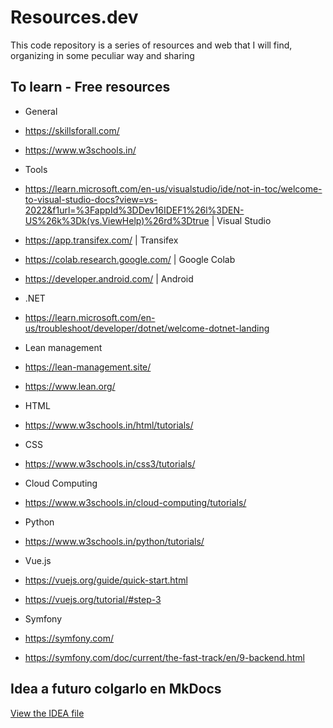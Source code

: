 # Resources.dev
This code repository is a series of resources and web that I will find, organizing in some peculiar way and sharing

## To learn - Free resources
- General
- https://skillsforall.com/
- https://www.w3schools.in/

- Tools
- https://learn.microsoft.com/en-us/visualstudio/ide/not-in-toc/welcome-to-visual-studio-docs?view=vs-2022&f1url=%3FappId%3DDev16IDEF1%26l%3DEN-US%26k%3Dk(vs.ViewHelp)%26rd%3Dtrue | Visual Studio

- https://app.transifex.com/ | Transifex

- https://colab.research.google.com/ | Google Colab

- https://developer.android.com/ | Android

- .NET
- https://learn.microsoft.com/en-us/troubleshoot/developer/dotnet/welcome-dotnet-landing

- Lean management
- https://lean-management.site/
- https://www.lean.org/

- HTML
- https://www.w3schools.in/html/tutorials/
    
- CSS
- https://www.w3schools.in/css3/tutorials/
    
- Cloud Computing
- https://www.w3schools.in/cloud-computing/tutorials/

- Python
- https://www.w3schools.in/python/tutorials/

- Vue.js
- https://vuejs.org/guide/quick-start.html
- https://vuejs.org/tutorial/#step-3

- Symfony
- https://symfony.com/
- https://symfony.com/doc/current/the-fast-track/en/9-backend.html

## Idea a futuro colgarlo en MkDocs

[View the IDEA file](https://github.com/loboGuardian/Resources.dev/blob/master/IDEA.md)
